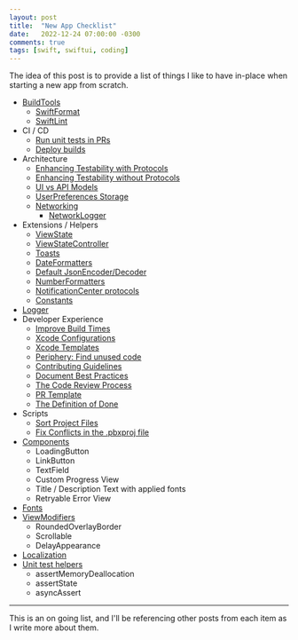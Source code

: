 ```yaml
---
layout: post
title:  "New App Checklist"
date:   2022-12-24 07:00:00 -0300
comments: true
tags: [swift, swiftui, coding]
---
```


The idea of this post is to provide a list of things I like to have in-place when starting a new app from scratch.

- [BuildTools](https://mdb1.github.io/2023-01-01-new-app-build-tools/)
  - [SwiftFormat](https://mdb1.github.io/2023-07-22-new-app-swiftformat-config/)
  - [SwiftLint](https://mdb1.github.io/2023-07-23-enforce-minimum-swiftlint-version/)
- CI / CD
  - [Run unit tests in PRs](https://github.com/mdb1/SwiftyPick/blob/main/Documentation/Fastlane.md)
  - [Deploy builds](https://github.com/mdb1/SwiftyPick/blob/main/Documentation/Fastlane+Distribution.md)
- Architecture
  - [Enhancing Testability with Protocols](https://mdb1.github.io/2023-02-13-enhancing-testability-with-protocols/)
  - [Enhancing Testability without Protocols](https://mdb1.github.io/2023-02-03-enhancing-testability-without-protocols/)
  - [UI vs API Models](https://mdb1.github.io/2023-08-25-ui-vs-api-models-different-layers/)
  - [UserPreferences Storage](https://mdb1.github.io/2023-04-18-user-preferences/)
  - [Networking](https://github.com/mdb1/CoreNetworking)
    - [NetworkLogger](https://mdb1.github.io/2023-05-27-network-logger/)
- Extensions / Helpers
  - [ViewState](https://mdb1.github.io/2023-01-08-new-app-view-state/)
  - [ViewStateController](https://mdb1.github.io/2023-03-04-view-state-controller/)
  - [Toasts](https://mdb1.github.io/2023-03-08-new-app-toasts/)
  - [DateFormatters](https://mdb1.github.io/2023-01-10-new-app-date-formatters/)
  - [Default JsonEncoder/Decoder](https://mdb1.github.io/2023-01-10-new-app-json-encoder-decoder/)
  - [NumberFormatters](https://mdb1.github.io/2023-06-12-new-app-number-formatters/)
  - [NotificationCenter protocols](https://mdb1.github.io/2023-08-12-new-app-notification-center-protocols/)
  - [Constants](https://mdb1.github.io/2022-12-24-new-app-constants/)
- [Logger](https://mdb1.github.io/2023-05-06-new-app-console-logger/)
- Developer Experience
  - [Improve Build Times](https://mdb1.github.io/2023-08-18-improve-build-times-in-spm-packages-and-in-your-apps/)
  - [Xcode Configurations](https://mdb1.github.io/2023-03-14-my-xcode-setup-and-shortcuts/)
  - [Xcode Templates](https://mdb1.github.io/2023-01-27-new-app-xcode-templates/)
  - [Periphery: Find unused code](https://mdb1.github.io/2023-08-21-use-periphery-to-find-unused-code/)
  - [Contributing Guidelines](https://mdb1.github.io/2023-01-02-new-app-contributing-guidelines/)
  - [Document Best Practices](https://mdb1.github.io/2023-08-04-new-app-document-best-practices/)
  - [The Code Review Process](https://mdb1.github.io/2022-03-10-the-code-review-process/)
  - [PR Template](https://mdb1.github.io/2023-01-09-new-app-pr-template/)
  - [The Definition of Done](https://mdb1.github.io/2023-05-13-the-definition-of-done/)
- Scripts
  - [Sort Project Files](https://github.com/mdb1/SwiftyPick/blob/main/Documentation/SortProject.md)
  - [Fix Conflicts in the .pbxproj file](https://github.com/Lightricks/Kintsugi)
- [Components](https://mdb1.github.io/2023-01-04-new-app-components/)
  - LoadingButton
  - LinkButton
  - TextField
  - Custom Progress View
  - Title / Description Text with applied fonts
  - Retryable Error View
- [Fonts](https://mdb1.github.io/2023-01-20-new-app-fonts/)
- [ViewModifiers](https://mdb1.github.io/2023-01-03-new-app-view-modifiers/)
  - RoundedOverlayBorder
  - Scrollable
  - DelayAppearance
- [Localization](https://mdb1.github.io/2022-12-27-new-app-localization/)
- [Unit test helpers](https://mdb1.github.io/2023-02-02-new-app-testing-helpers/)
  - assertMemoryDeallocation
  - assertState
  - asyncAssert

---

This is an on going list, and I'll be referencing other posts from each item as I write more about them.